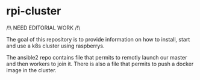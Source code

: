 # rpi-cluster

/!\ NEED EDITORIAL WORK /!\

The goal of this repository is to provide information on how to install, start and use a k8s cluster using raspberrys.

The ansible2 repo contains file that permits to remotly launch our master and then workers to join it. There is also a file that permits to push a docker image in the cluster.
